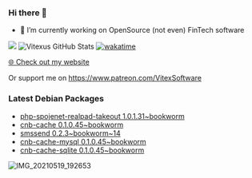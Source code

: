 ### Hi there 👋

- 🔭 I’m currently working on OpenSource  (not even) FinTech software

![](https://komarev.com/ghpvc/?username=Vitexus)
![Vitexus GitHub Stats](https://github-readme-stats.vercel.app/api?username=Vitexus&show_icons=true)
[![wakatime](https://wakatime.com/badge/user/5abba9ca-813e-43ac-9b5f-b1cfdf3dc1c7.svg)](https://wakatime.com/@5abba9ca-813e-43ac-9b5f-b1cfdf3dc1c7)

<p><a href="https://vitexsoftware.cz">🌐 Check out my website</a></p>

Or support me on https://www.patreon.com/VitexSoftware

### Latest Debian Packages
<!-- DEBIAN-PACKAGES-LIST:START -->
- [php-spojenet-realpad-takeout 1.0.1.31~bookworm](https://repo.vitexsoftware.com/package.php?package=php-spojenet-realpad-takeout)
- [cnb-cache 0.1.0.45~bookworm](https://repo.vitexsoftware.com/package.php?package=cnb-cache)
- [smssend 0.2.3~bookworm~14](https://repo.vitexsoftware.com/package.php?package=smssend)
- [cnb-cache-mysql 0.1.0.45~bookworm](https://repo.vitexsoftware.com/package.php?package=cnb-cache-mysql)
- [cnb-cache-sqlite 0.1.0.45~bookworm](https://repo.vitexsoftware.com/package.php?package=cnb-cache-sqlite)
<!-- DEBIAN-PACKAGES-LIST:END -->

![IMG_20210519_192653](https://user-images.githubusercontent.com/2621130/120022731-1bd48900-bfed-11eb-90f9-4f88f560b8b7.jpg)

<!--
**Vitexus/Vitexus** is a ✨ _special_ ✨ repository because its `README.md` (this file) appears on your GitHub profile.

Here are some ideas to get you started:

- 🌱 I’m currently learning ...
- 👯 I’m looking to collaborate on ...
- 🤔 I’m looking for help with ...
- 💬 Ask me about ...
- 📫 How to reach me: ...
- 😄 Pronouns: ...
- ⚡ Fun fact: ...
-->


